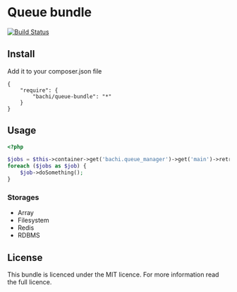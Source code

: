 # Queue bundle

[![Build Status](https://secure.travis-ci.org/Baachi/BachiQueueBundle.png?branch=master)](http://travis-ci.org/Baachi/BachiQueueBundle)

## Install ##

Add it to your composer.json file

```
{
    "require": {
        "bachi/queue-bundle": "*"
    }
}
```

## Usage ##

```php
<?php

$jobs = $this->container->get('bachi.queue_manager')->get('main')->retrieve(5);
foreach ($jobs as $job) {
    $job->doSomething();
}
```

### Storages ###

 * Array
 * Filesystem
 * Redis
 * RDBMS

## License ##

This bundle is licenced under the MIT licence.
For more information read the full licence.